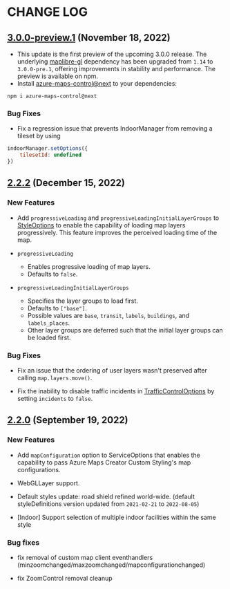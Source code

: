 # CHANGE LOG

## [3.0.0-preview.1](https://www.npmjs.com/package/azure-maps-control/v/3.0.0-preview.1) (November 18, 2022)

- This update is the first preview of the upcoming 3.0.0 release. The underlying [maplibre-gl][maplibre-gl] dependency has been upgraded from `1.14` to `3.0.0-pre.1`, offering improvements in stability and performance. The preview is available on npm.
- Install [azure-maps-control@next][azure-maps-control] to your dependencies:

```shell
npm i azure-maps-control@next
```

### Bug Fixes

- Fix a regression issue that prevents IndoorManager from removing a tileset by using

```js
indoorManager.setOptions({
    tilesetId: undefined
})
```

## [2.2.2](https://www.npmjs.com/package/azure-maps-control/v/2.2.2) (December 15, 2022)

### New Features

- Add `progressiveLoading` and `progressiveLoadingInitialLayerGroups` to [StyleOptions][StyleOptions] to enable the capability of loading map layers progressively. This feature improves the perceived loading time of the map.

- `progressiveLoading`
  - Enables progressive loading of map layers.
  - Defaults to `false`.

- `progressiveLoadingInitialLayerGroups`
  - Specifies the layer groups to load first.
  - Defaults to `["base"]`.
  - Possible values are `base`, `transit`, `labels`, `buildings`, and `labels_places`.
  - Other layer groups are deferred such that the initial layer groups can be loaded first.

### Bug Fixes

- Fix an issue that the ordering of user layers wasn't preserved after calling `map.layers.move()`.

- Fix the inability to disable traffic incidents in [TrafficControlOptions][TrafficControlOptions] by setting `incidents` to `false`.

## [2.2.0](https://www.npmjs.com/package/azure-maps-control/v/2.2.0) (September 19, 2022)

### New Features

- Add `mapConfiguration` option to ServiceOptions that enables the capability to pass Azure Maps Creator Custom Styling's map configurations.

- WebGLLayer support.

- Default styles update: road shield refined world-wide. (default styleDefinitions version updated from `2021-02-21` to `2022-08-05`)

- \[Indoor\] Support selection of multiple indoor facilities within the same style

### Bug fixes

- fix removal of custom map client eventhandlers (minzoomchanged/maxzoomchanged/mapconfigurationchanged)

- fix ZoomControl removal cleanup

[azure-maps-control]: https://www.npmjs.com/package/azure-maps-control
[maplibre-gl]: https://www.npmjs.com/package/maplibre-gl
[StyleOptions]: https://learn.microsoft.com/javascript/api/azure-maps-control/atlas.styleoptions?view=azure-maps-typescript-latest
[TrafficControlOptions]: https://learn.microsoft.com/javascript/api/azure-maps-control/atlas.trafficcontroloptions?view=azure-maps-typescript-latest
